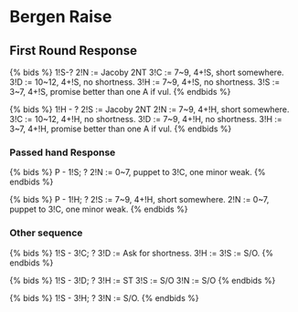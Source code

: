 # Bergen Raise

## First Round Response
{% bids %}
1!S-?
2!N  := Jacoby 2NT
3!C  := 7~9, 4+!S, short somewhere.
3!D  := 10~12, 4+!S, no shortness.
3!H  := 7~9, 4+!S, no shortness.
3!S  := 3~7, 4+!S, promise better than one A if vul.
{% endbids %}

{% bids %}
1!H - ?
2!S  := Jacoby 2NT
2!N  := 7~9, 4+!H, short somewhere.
3!C  := 10~12, 4+!H, no shortness.
3!D  := 7~9, 4+!H, no shortness.
3!H  := 3~7, 4+!H, promise better than one A if vul.
{% endbids %}

### Passed hand Response
{% bids %}
P - 1!S; ?
2!N  := 0~7, puppet to 3!C, one minor weak.
{% endbids %}

{% bids %}
P - 1!H; ?
2!S  := 7~9, 4+!H, short somewhere.
2!N  := 0~7, puppet to 3!C, one minor weak.
{% endbids %}

### Other sequence
{% bids %}
1!S - 3!C; ?
3!D  := Ask for shortness.
3!H  :=
3!S  := S/O.
{% endbids %}

{% bids %}
1!S - 3!D; ?
3!H  := ST
3!S  := S/O
3!N  := S/O
{% endbids %}

{% bids %}
1!S - 3!H; ?
3!N  := S/O.
{% endbids %}
